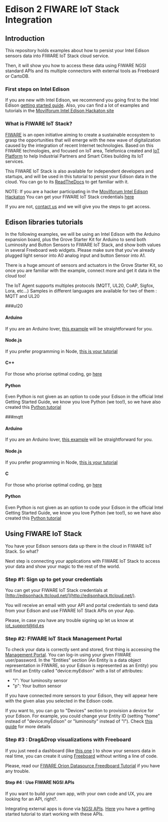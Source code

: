 # Edison 2 FIWARE IoT Stack Integration


## Introduction
This repository holds examples about how to persist your Intel Edison sensors data into FIWARE IoT Stack cloud service.

Then, it will show you how to access these data using FIWARE NGSI standard APIs and its multiple connectors with external tools as Freeboard or CartoDB.

### First steps on Intel Edison
If you are new with Intel Edison, we recommend you going first to the Intel Edison [getting started guide](https://software.intel.com/es-es/iot/library/edison-getting-started). Also, you can find a lot of examples and tutorials in the [Movilforum Intel Edison Hackaton site](http://movilforum.com/unete-con-movilforum-al-reto-intel-edison-2015)

### What is FIWARE IoT Stack?
[FIWARE](https://www.fiware.org/) is an open initiative aiming to create a sustainable ecosystem to grasp the opportunities that will emerge with the new wave of digitalization caused by the integration of recent Internet technologies. Based on this FIWARE technologies, and focused on IoT area, Telefonica created and [IoT Platform](http://iot.tid.es) to help Industrial Partners and Smart Cities building its IoT services. 

This FIWARE IoT Stack is also available for independent developers and startups, and will be used in this tutorial to persist your Edison data in the cloud. You can go to its [ReadTheDocs](http://fiware-iot-stack.readthedocs.org/en/latest/index.html) to get familiar with it. 

NOTE: If you are a hacker participating in the [Movilforum Intel Edison Hackaton](http://movilforum.com/unete-con-movilforum-al-reto-intel-edison-2015) You can get your FIWARE IoT Stack credentials [here](http://edisonhack.ttcloud.net/)

If you are not, [contact us](mailto:iot_support@tid.es) and we will give you the steps to get access.

## Edison libraries tutorials
In the following examples, we will be using an Intel Edison with the Arduino expansion board,
plus the Grove Starter Kit for Arduino to send both Luminosity and Button Sensors to FIWARE IoT Stack,
and show both values in several Freeboard web widgets. Please make sure that you've already plugged light sensor into A0 analog input and button Sensor into A1.

There is a huge amount of sensors and actuators in the Grove Starter Kit, so once you are familiar with the example, connect more and get it data in the cloud too!

The IoT Agent supports multiples protocols (MQTT, UL20, CoAP, Sigfox, Lora, etc...) 
Samples in different languages are available for two of them : MQTT and UL20

###ul20

#### Arduino
If you are an Arduino lover, [this example](https://github.com/Orange-OpenSource/fiware-edison/tree/master/ul20/arduino) will be straightforward for you.

#### Node.js
If you prefer programming in Node, [this is your tutorial](https://github.com/Orange-OpenSource/fiware-edison/tree/master/ul20/nodejs)

#### C++
For those who priorise optimal coding, go [here](https://github.com/Orange-OpenSource/fiware-edison/tree/master/ul20/cpp)

#### Python
Even Python is not given as an option to code your Edison in the official Intel Getting Started Guide, we know you love Python (we too!), so we have also created this [Python tutorial](https://github.com/Orange-OpenSource/fiware-edison/tree/master/ul20/python)


###mqtt

#### Arduino
If you are an Arduino lover, [this example](https://github.com/Orange-OpenSource/fiware-edison/tree/master/mqtt/arduino) will be straightforward for you.

#### Node.js
If you prefer programming in Node, [this is your tutorial](https://github.com/Orange-OpenSource/fiware-edison/tree/master/mqtt/nodejs)

#### C
For those who priorise optimal coding, go [here](https://github.com/Orange-OpenSource/fiware-edison/tree/master/mqtt/c)

#### Python
Even Python is not given as an option to code your Edison in the official Intel Getting Started Guide, we know you love Python (we too!), so we have also created this [Python tutorial](https://github.com/Orange-OpenSource/fiware-edison/tree/master/mqtt/python)


## Using FIWARE IoT Stack
You have your Edison sensors data up there in the cloud in FIWARE IoT Stack. So what?

Next step is connecting your applications with FIWARE IoT Stack to access your data and show your magic to the rest of the world.

### Step #1: Sign up to get your credentials
You can get your FIWARE IoT Stack credentials at [http://edisonhack.ttcloud.net/](http://edisonhack.ttcloud.net/).

You will receive an email with your API and portal credentials to send data from your Edison and use FIWARE IoT Stack APIs on your App.

Please, in case you have any trouble signing up let us know at [iot_support@tid.es](mailto:iot_support@tid.es)

### Step #2: FIWARE IoT Stack Management Portal
To check your data is correctly sent and stored, first thing is accessing the [Management Portal](http://test.ttcloud.net:8008). You can log-in using your given FIWARE user/password. In the "Entities" section (An Entity is a data object representation in FIWARE, so your Edison is represented as an Entity) you will find an Entity called "device:myEdison" with a list of attributes:
* "l": Your luminosity sensor
* "p": Your button sensor

If you have connected more sensors to your Edison, they will appear here with the given alias you selected in the Edison code.

If you want to, you can go to "Devices" section to provision a device for your Edison. For example, you could change your Entity ID (setting "home" instead of "device:myEdison" or "luminosity" instead of "l"). Check [this guide](http://fiware-iot-stack.readthedocs.org/en/latest/quickguide/index.html#step-2-see-data) for more details

### Step #3 : Drag&Drop visualizations with Freeboard
If you just need a dashboard (like [this one](https://freeboard.io/board/0cYCHY) ) to show your sensors data in real time, you can create it using [Freeboard](https://freeboard.io) without writing a line of code. 

Please, read our 
[FIWARE Orion Datasource Freedboard Tutorial](http://fiware-iot-stack.readthedocs.org/en/latest/quickguide/index.html#step-4-show-in-a-dashboard) if you have any trouble.

#### Step #4 : Use FIWARE NGSI APIs
If you want to build your own app, with your own code and UX, you are looking for an API, right?. 

Integrating external apps is done via [NGSI APIs](https://forge.fiware.org/plugins/mediawiki/wiki/fiware/index.php?title=Publish/Subscribe_Broker_-_Orion_Context_Broker_-_User_and_Programmers_Guide). [Here](http://fiware-iot-stack.readthedocs.org/en/latest/quickguide/index.html#step-3-get-data)
you have a getting started tutorial to start working with these APIs.
